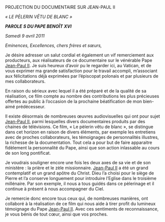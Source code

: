 PROJECTION DU DOCUMENTAIRE SUR JEAN-PAUL II

*« LE PÈLERIN VÊTU DE BLANC »*

***PAROLE*** ***S DU PAPE BENOÎT XVI***

*Samedi 9 avril 2011*

*Eminences, Excellences, chers frères et sœurs,*

Je désire adresser un salut cordial et également un vif remerciement aux producteurs, aux réalisateurs de ce documentaire sur le vénérable Pape [Jean-Paul II](/content/john-paul-ii/fr.html). Je suis heureux d’avoir pu le regarder ici, au Vatican, et de vous exprimer ma grande satisfaction pour le travail accompli, m’associant aux félicitations déjà exprimées par l’épiscopat polonais et par plusieurs de mes collaborateurs.

En raison du sérieux avec lequel il a été préparé et de la qualité de sa réalisation, ce film compte au nombre des contributions les plus précieuses offertes au public à l’occasion de la prochaine béatification de mon bien-aimé prédécesseur.

Il existe désormais de nombreuses œuvres audiovisuelles qui ont pour sujet [Jean-Paul II](/content/john-paul-ii/fr.html), parmi lesquelles divers documentaires produits par des chaines de télévisions. Ce film, « Le pèlerin vêtu de blanc », se distingue dans cet horizon en raison de divers éléments, par exemple les entretiens avec de proches collaborateurs, les témoignages de personnalités illustres, la richesse de la documentation. Tout cela a pour but de faire apparaitre fidèlement la personnalité du Pape, ainsi que son action inlassable au cours de son long pontificat.

Je voudrais souligner encore une fois les deux axes de sa vie et de son ministère : la prière et le zèle missionnaire. [Jean-Paul II](/content/john-paul-ii/fr.html) a été un grand contemplatif et un grand apôtre du Christ. Dieu l’a choisi pour le siège de Pierre et l’a conserve longuement pour introduire l’Eglise dans le troisième millénaire. Par son exemple, il nous a tous guidés dans ce pèlerinage et il continue à présent à nous accompagner du Ciel.

Je remercie donc encore tous ceux qui, de nombreuses manières, ont collaboré à la réalisation de ce film qui nous aide à tirer profit du lumineux témoignage du Pape [Jean-Paul II](/content/john-paul-ii/fr.html). Avec ces sentiments de reconnaissance, je vous bénis de tout cœur, ainsi que vos proches.